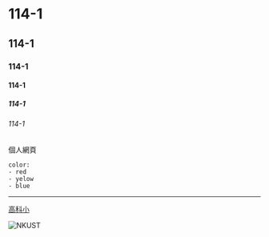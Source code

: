 # 114-1
## 114-1
### 114-1
#### 114-1
##### 114-1  
###### 114-1
個人網頁


```
color:
- red
- yelow
- blue
```
---

[高科小](http://www.nkust.edu.tw)

![NKUST](123.jpeg "nkust")

